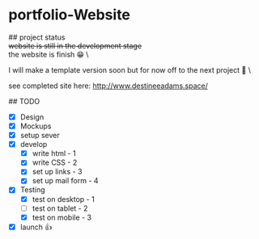 # portfolio-Website



\## project status <br>
 ~~website is still in the development stage~~ \
 the website is finish :grin: \

 I will make a template version soon but for now off to the next project :runner: \

 see completed site here: 
http://www.destineeadams.space/ 

\## TODO

- [x] Design
- [x] Mockups
- [x] setup sever
- [x] develop
   - [X] write html - 1
   - [X] write CSS - 2
   - [X] set up links - 3
   - [X] set up mail form - 4
- [x] Testing
    - [X] test on desktop - 1
    - [ ] test on tablet  - 2
    - [X] test on mobile  - 3
- [x] launch :thumbsup:
